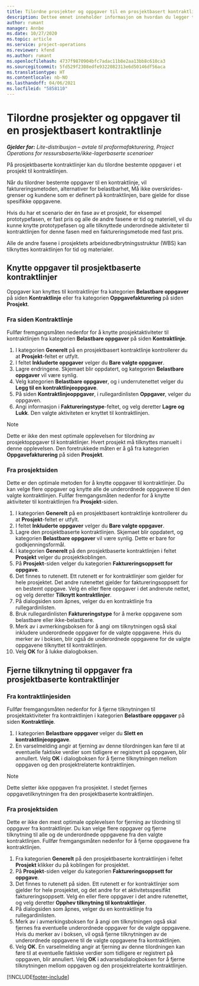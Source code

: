 ```yaml
---
title: Tilordne prosjekter og oppgaver til en prosjektbasert kontraktlinje – Lite
description: Dettee emnet inneholder informasjon om hvordan du legger til og fjerner prosjekter og oppgaver på en kontraktlinje.
author: rumant
manager: Annbe
ms.date: 10/27/2020
ms.topic: article
ms.service: project-operations
ms.reviewer: kfend
ms.author: rumant
ms.openlocfilehash: 4737f9870904bfc7adac11b8e2aa13bb8c610ca3
ms.sourcegitcommit: 5fd529f2308edfe9322082313e6d50146df56aca
ms.translationtype: HT
ms.contentlocale: nb-NO
ms.lasthandoff: 04/06/2021
ms.locfileid: "5858110"
---
```

# <a name="map-projects-and-tasks-to-a-project-based-contract-line"></a>Tilordne prosjekter og oppgaver til en prosjektbasert kontraktlinje 

_**Gjelder for:** Lite-distribusjon – avtale til proformafakturering, Project Operations for ressursbaserte/ikke-lagerbaserte scenarioer_

På prosjektbaserte kontraktlinjer kan du tilordne bestemte oppgaver i et prosjekt til kontraktlinjen.

Når du tilordner bestemte oppgaver til en kontraktlinje, vil faktureringsmetoden, alternativer for belastbarhet, Må ikke overskrides-grenser og kundene som er definert på kontraktlinjen, bare gjelde for disse spesifikke oppgavene.

Hvis du har et scenario der én fase av et prosjekt, for eksempel prototypefasen, er fast pris og alle de andre fasene er tid og materiell, vil du kunne knytte prototypefasen og alle tilknyttede underordnede aktiviteter til kontraktlinjen for denne fasen med en faktureringsmetode med fast pris.

Alle de andre fasene i prosjektets arbeidsnedbrytningsstruktur (WBS) kan tilknyttes kontraktlinjen for tid og materialer.

## <a name="associate-tasks-to-project-based-contract-lines"></a>Knytte oppgaver til prosjektbaserte kontraktlinjer

Oppgaver kan knyttes til kontraktlinjer fra kategorien **Belastbare oppgaver** på siden **Kontraktlinje** eller fra kategorien **Oppgavefakturering** på siden **Prosjekt**.

### <a name="from-the-contract-line-page"></a>Fra siden Kontraktlinje

Fullfør fremgangsmåten nedenfor for å knytte prosjektaktiviteter til kontraktlinjen fra kategorien **Belastbare oppgaver** på siden **Kontraktlinje**.

1. I kategorien **Generelt** på en prosjektbasert kontraktlinje kontrollerer du at **Prosjekt**-feltet er utfylt.
2. I feltet **Inkluderte oppgaver** velger du **Bare valgte oppgaver**.
3. Lagre endringene. Skjemaet blir oppdatert, og kategorien **Belastbare oppgaver** vil være synlig.
4. Velg kategorien **Belastbare oppgaver**, og i underrutenettet velger du **Legg til en kontraktlinjeoppgave**.
5. På siden **Kontraktlinjeoppgaver**, i rullegardinlisten **Oppgaver**, velger du oppgaven. 
6. Angi informasjon i **Faktureringstype**-feltet, og velg deretter **Lagre og Lukk**. Den valgte aktiviteten er knyttet til kontraktlinjen.

> [!NOTE]
> Dette er ikke den mest optimale opplevelsen for tilordning av prosjektoppgaver til kontraktlinjer. Hvert prosjekt må tilknyttes manuelt i denne opplevelsen. Den foretrukkede måten er å gå fra kategorien **Oppgavefakturering** på siden **Prosjekt**.

### <a name="from-the-project-page"></a>Fra prosjektsiden

Dette er den optimale metoden for å knytte oppgaver til kontraktlinjer. Du kan velge flere oppgaver og knytte alle de underordnede oppgavene til den valgte kontraktlinjen. Fullfør fremgangsmåten nedenfor for å knytte aktiviteter til kontraktlinjen fra **Prosjekt**-siden.

1. I kategorien **Generelt** på en prosjektbasert kontraktlinje kontrollerer du at **Prosjekt**-feltet er utfylt.
2. I feltet **Inkluderte oppgaver** velger du **Bare valgte oppgaver**.
3. Lagre den prosjektbaserte kontraktlinjen. Skjemaet blir oppdatert, og kategorien **Belastbare oppgaver** vil være synlig. Dette er bare for godkjenningsformål.
4. I kategorien **Generelt** på den prosjektbaserte kontraktlinjen i feltet **Prosjekt** velger du prosjektkoblingen.
5. På **Prosjekt**-siden velger du kategorien **Faktureringsoppsett for oppgave**.
6. Det finnes to rutenett. Ett rutenett er for kontraktlinjer som gjelder for hele prosjektet. Det andre rutenettet gjelder for faktureringsoppsett for en bestemt oppgave. Velg én eller flere oppgaver i det andrerute nettet, og velg deretter **Tilknytt kontraktlinjer**.
7. På dialogsiden som åpnes, velger du en kontraktlinje fra rullegardinlisten.
8. Bruk rullegardinlisten **Faktureringstype** for å merke oppgavene som belastbare eller ikke-belastbare.
9. Merk av i avmerkingsboksen for å angi om tilknytningen også skal inkludere underordnede oppgaver for de valgte oppgavene. Hvis du merker av i boksen, blir også de underordnede oppgavene for de valgte oppgavene tilknyttet til kontraktlinjen.
10. Velg **OK** for å lukke dialogboksen.

## <a name="unassociate-tasks-from-project-based-contract-lines"></a>Fjerne tilknytning til oppgaver fra prosjektbaserte kontraktlinjer

### <a name="from-the-contract-line-page"></a>Fra kontraktlinjesiden

Fullfør fremgangsmåten nedenfor for å fjerne tilknytningen til prosjektaktiviteter fra kontraktlinjen i kategorien **Belastbare oppgaver** på siden **Kontraktlinje**.

1. I kategorien **Belastbare oppgaver** velger du **Slett en kontraktlinjeoppgave**.
2. En varselmelding angir at fjerning av denne tilordningen kan føre til at eventuelle faktiske verdier som tidligere er registrert på oppgaven, blir annullert. Velg **OK** i dialogboksen for å fjerne tilknytningen mellom oppgaven og den prosjektrelaterte kontraktlinjen. 

> [!NOTE]
> Dette sletter ikke oppgaven fra prosjektet. I stedet fjernes oppgavetilknytningen fra den prosjektbaserte kontraktlinjen.

### <a name="from-the-project-page"></a>Fra prosjektsiden

Dette er ikke den mest optimale opplevelsen for fjerning av tilordning til oppgaver fra kontraktlinjer. Du kan velge flere oppgaver og fjerne tilknytning til alle og de underordnede oppgavene fra den valgte kontraktlinjen. Fullfør fremgangsmåten nedenfor for å fjerne oppgavene fra kontraktlinjen.

1. Fra kategorien **Generelt** på den prosjektbaserte kontraktlinjen i feltet **Prosjekt** klikker du på koblingen for prosjektet.
2. På **Prosjekt**-siden velger du kategorien **Faktureringsoppsett for oppgave**.
3. Det finnes to rutenett på siden. Ett rutenett er for kontraktlinjer som gjelder for hele prosjektet, og det andre for et aktivitetsspesifikt faktureringsoppsett. Velg én eller flere oppgaver i det andre rutenettet, og velg deretter **Opphev tilknytning til kontraktlinjer**.
4. På dialogsiden som åpnes, velger du en kontraktlinje fra rullegardinlisten.
5. Merk av i avmerkingsboksen for å angi om tilknytningen også skal fjernes fra eventuelle underordnede oppgaver for de valgte oppgavene. Hvis du merker av i boksen, vil også fjerne tilknytningen av de underordnede oppgavene til de valgte oppgavene fra kontraktlinjen.
6. Velg **OK**. En varselmelding angir at fjerning av denne tilordningen kan føre til at eventuelle faktiske verdier som tidligere er registrert på oppgaven, blir annullert. Velg **OK** i advarselsdialogboksen for å fjerne tilknytningen mellom oppgaven og den prosjektrelaterte kontraktlinjen.


[!INCLUDE[footer-include](../../includes/footer-banner.md)]
